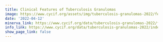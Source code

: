 ```yaml
---
title: Clinical Features of Tuberculosis Granulomas
image: https://www.cycif.org/assets/img/tuberculosis-granulomas-2022/features.jpg
date: '2022-04-12'
minerva_link: https://www.cycif.org/data/tuberculosis-granulomas-2022/features.html
info_link: https://www.cycif.org/data/tuberculosis-granulomas-2022/index.html
show_page_link: false
---
```

